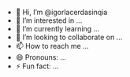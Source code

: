 - 👋 Hi, I’m @igorlacerdasinqia
- 👀 I’m interested in ...
- 🌱 I’m currently learning ...
- 💞️ I’m looking to collaborate on ...
- 📫 How to reach me ...
- 😄 Pronouns: ...
- ⚡ Fun fact: ...

<!---
igorlacerdasinqia/igorlacerdasinqia is a ✨ special ✨ repository because its `README.md` (this file) appears on your GitHub profile.
You can click the Preview link to take a look at your changes.
--->
